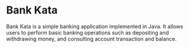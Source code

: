 # Bank Kata

Bank Kata is a simple banking application implemented in Java. It allows users to perform basic banking operations such as depositing and withdrawing money, and consulting account transaction and balance.
